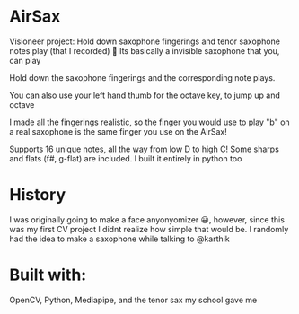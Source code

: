 # AirSax
Visioneer project: Hold down saxophone fingerings and tenor saxophone notes play (that I recorded)
🎷
Its basically a invisible saxophone that you, can play

Hold down the saxophone fingerings and the corresponding note plays. 

You can also use your left hand thumb for the octave key, to jump up and octave

I made all the fingerings realistic, so the finger you would use to play "b" on a real saxophone is the same finger you use on the AirSax!


Supports 16 unique notes, all the way from low D to high C! Some sharps and flats (f#, g-flat) are included.
I built it entirely in python too

# History
I was originally going to make a face anyonyomizer 😀, however, since this was my first CV project I didnt realize how simple that would be. I randomly had the idea to make a saxophone while talking to @karthik

# Built with:
OpenCV, Python, Mediapipe, and the tenor sax my school gave me

 
